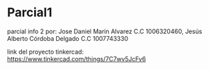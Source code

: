 # Parcial1
parcial info 2 por: Jose Daniel Marin Alvarez C.C 1006320460, Jesús Alberto Córdoba Delgado C.C 1007743330 


link del proyecto tinkercad: https://www.tinkercad.com/things/7C7wv5JcFv6


